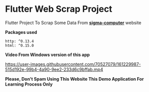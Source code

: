 # Flutter Web Scrap Project

Flutter Project To Scrap Some Data From [**sigma-computer**](https://www.sigma-computer.com/) website

**Packages used**

```
http: ^0.13.4
html: ^0.15.0
```


**Video From Windows version of this app**


https://user-images.githubusercontent.com/70527079/161229987-515d192e-99b4-4a90-9ee2-233d6c9bffab.mp4

**Please, Don't Spam Using This Website This Demo Application For Learning Process Only** 
